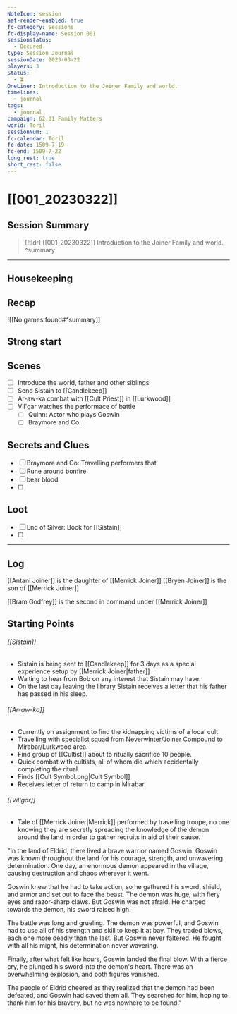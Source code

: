```yaml
---
NoteIcon: session
aat-render-enabled: true
fc-category: Sessions
fc-display-name: Session 001
sessionstatus:
  - Occured
type: Session Journal
sessionDate: 2023-03-22
players: 3
Status:
  - ⏳
OneLiner: Introduction to the Joiner Family and world.
timelines:
  - journal
tags:
  - journal
campaign: 62.01 Family Matters
world: Toril
sessionNum: 1
fc-calendar: Toril
fc-date: 1509-7-19
fc-end: 1509-7-22
long_rest: true
short_rest: false
---
```

# [[001_20230322]]

## Session Summary

> [!tldr] [[001_20230322]]
>  Introduction to the Joiner Family and world.
>  ^summary

---

## Housekeeping



## Recap

![[No games found#^summary]]

## Strong start

> 

## Scenes

- [ ] Introduce the world, father and other siblings
- [ ] Send Sistain to [[Candlekeep]] 
- [ ] Ar-aw-ka combat with [[Cult Priest]] in [[Lurkwood]]
- [ ] Vil'gar watches the performace of battle
	- [ ] Quinn: Actor who plays Goswin
	- [ ] Braymore and Co.

## Secrets and Clues

- [ ] Braymore and Co: Travelling performers that 
- [ ] Rune around bonfire
- [ ] bear blood
- [ ] 

## Loot

- [ ] End of Silver: Book for [[Sistain]]
- [ ] 

---

## Log

[[Antani Joiner]] is the daughter of [[Merrick Joiner]]
[[Bryen Joiner]] is the son of [[Merrick Joiner]]

[[Bram Godfrey]] is the second in command under [[Merrick Joiner]]

## Starting Points ##
###### [[Sistain]]
 - Sistain is being sent to [[Candlekeep]] for 3 days as a special experience setup by [[Merrick Joiner|father]]
 - Waiting to hear from Bob on any interest that Sistain may have.
 - On the last day leaving the library Sistain receives a letter that his father has passed in his sleep.

###### [[Ar-aw-ka]]
 - Currently on assignment to find the kidnapping victims of a local cult.
 - Travelling with specialist squad from Neverwinter/Joiner Compound to Mirabar/Lurkwood area.
 - Find group of [[Cultist]] about to ritually sacrifice 10 people.
 - Quick combat with cultists, all of whom die which accidentally completing the ritual.
 - Finds [[Cult Symbol.png|Cult Symbol]]
 - Receives letter of return to camp in Mirabar.

###### [[Vil'gar]]
 - Tale of [[Merrick Joiner|Merrick]] performed by travelling troupe, no one knowing they are secretly spreading the knowledge of the demon around the land in order to gather recruits in aid of their cause.

"In the land of Eldrid, there lived a brave warrior named Goswin. Goswin was known throughout the land for his courage, strength, and unwavering determination. One day, an enormous demon appeared in the village, causing destruction and chaos wherever it went.

Goswin knew that he had to take action, so he gathered his sword, shield, and armor and set out to face the beast. The demon was huge, with fiery eyes and razor-sharp claws. But Goswin was not afraid. He charged towards the demon, his sword raised high.

The battle was long and grueling. The demon was powerful, and Goswin had to use all of his strength and skill to keep it at bay. They traded blows, each one more deadly than the last. But Goswin never faltered. He fought with all his might, his determination never wavering.

Finally, after what felt like hours, Goswin landed the final blow. With a fierce cry, he plunged his sword into the demon's heart. There was an overwhelming explosion, and both figures vanished.

The people of Eldrid cheered as they realized that the demon had been defeated, and Goswin had saved them all. They searched for him, hoping to thank him for his bravery, but he was nowhere to be found."
